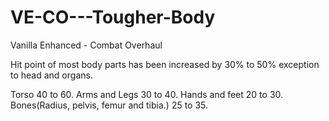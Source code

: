 # VE-CO---Tougher-Body
Vanilla Enhanced - Combat Overhaul

Hit point of most body parts has been increased by 30% to 50% exception to head and organs.

Torso 40 to 60. Arms and Legs 30 to 40. Hands and feet 20 to 30. Bones(Radius, pelvis, femur and tibia.) 25 to 35.
